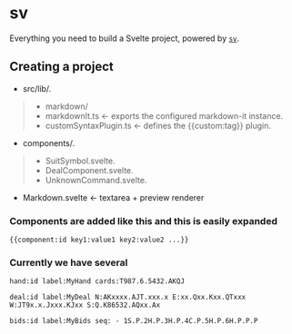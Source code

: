 # sv

Everything you need to build a Svelte project, powered by [`sv`](https://github.com/sveltejs/cli).

## Creating a project

- src/lib/.  
>-  markdown/
>-    markdownIt.ts             ← exports the configured markdown-it instance.  
>-    customSyntaxPlugin.ts     ← defines the {{custom:tag}} plugin.  
-  components/.  
>-    SuitSymbol.svelte.  
>-    DealComponent.svelte.  
>-    UnknownCommand.svelte.   
-  Markdown.svelte             ← textarea + preview renderer

### Components are added like this and this is easily expanded

`
{{component:id key1:value1 key2:value2 ...}}
`

### Currently we have several 

`
hand:id label:MyHand cards:T987.6.5432.AKQJ
`

`deal:id label:MyDeal N:AKxxxx.AJT.xxx.x E:xx.Qxx.Kxx.QTxxx W:JT9x.x.Jxxx.KJxx S:Q.K86532.AQxx.Ax
`

`
bids:id label:MyBids seq: - 1S.P.2H.P.3H.P.4C.P.5H.P.6H.P.P.P
`
